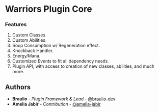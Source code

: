 # Warriors Plugin Core

### Features

1. Custom Classes.
2. Custom Abilities.
3. Soup Consumption w/ Regeneration effect.
4. Knockback Handler.
5. Energy/Mana.
6. Customized Events to fit all dependency needs.
7. Plugin API, with access to creation of new classes, abilities, and much more.

## Authors

* **Braulio** - *Plugin Framework & Lead* - [@braulio-dev](https://github.com/braulio-dev)
* **Amelia Jabir** - *Contribution* - [@amelia-jabir](https://github.com/amelia-jabir)
